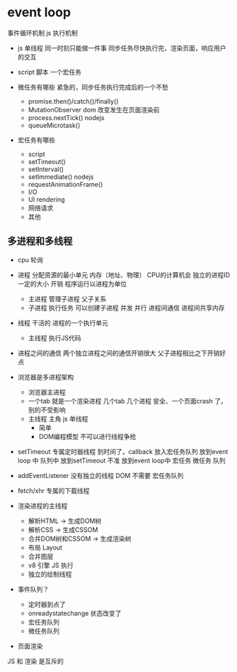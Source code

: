 # event loop
事件循环机制  js 执行机制

- js 单线程
  同一时刻只能做一件事
  同步任务尽快执行完，渲染页面，响应用户的交互

- script 脚本
  一个宏任务

- 微任务有哪些
  紧急的，同步任务执行完成后的一个不愁
  - promise.then()/catch()/finally()
  - MutationObserver
    dom 改变发生在页面渲染前
  - process.nextTick() nodejs
  - queueMicrotask()

- 宏任务有哪些
  - script
  - setTimeout()
  - setInterval()
  - setImmediate() nodejs
  - requestAnimationFrame()
  - I/O
  - UI rendering
  - 网络请求
  - 其他

## 多进程和多线程
- cpu 轮询
  
- 进程
  分配资源的最小单元
  内存（地址、物理） CPU的计算机会
  独立的进程ID 一定的大小 开销
  程序运行以进程为单位
  - 主进程
    管理子进程 父子关系
  - 子进程
    执行任务 可以创建子进程 并发 并行
    进程间通信
    进程间共享内存

- 线程
  干活的
  进程的一个执行单元
  - 主线程
    执行JS代码
- 进程之间的通信
  两个独立进程之间的通信开销很大
  父子进程相比之下开销好点

- 浏览器是多进程架构
  - 浏览器主进程
  - 一个tab 就是一个渲染进程
    几个tab 几个进程
    安全、一个页面crash 了，别的不受影响
  - 主线程 主角
    js 单线程
    - 简单
    - DOM编程模型 不可以进行线程争抢

- setTimeout 专属定时器线程 
  到时间了，callback 放入宏任务队列
  放到event loop 中 队列中
  放到setTimeout 不准
  放到event loop中
  宏任务 微任务 队列

- addEventListener 没有独立的线程
  DOM 不需要 宏任务队列
- fetch/xhr 专属的下载线程

- 渲染进程的主线程
  - 解析HTML -> 生成DOM树
  - 解析CSS -> 生成CSSOM
  - 合并DOM树和CSSOM -> 生成渲染树
  - 布局 Layout
  - 合并图层
  - v8 引擎 JS 执行
  - 独立的绘制线程

- 事件队列？
  - 定时器到点了
  - onreadystatechange 状态改变了
  - 宏任务队列
  - 微任务队列
 
- 页面渲染

JS 和 渲染 是互斥的

  
  